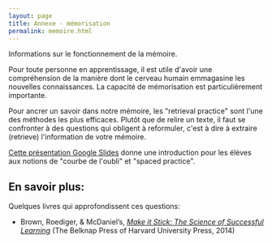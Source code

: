 ```yaml
---
layout: page
title: Annexe - mémorisation
permalink: memoire.html
---
```


Informations sur le fonctionnement de la mémoire.

Pour toute personne en apprentissage, il est utile d'avoir une compréhension de la manière dont le cerveau humain emmagasine les nouvelles connaissances. La capacité de mémorisation est particulièrement importante.



Pour ancrer un savoir dans notre mémoire, les "retrieval practice" sont l'une des méthodes les plus efficaces. Plutôt que de relire un texte, il faut se confronter à des questions qui obligent à reformuler, c'est à dire à extraire (retrieve) l'information de votre mémoire.

[Cette présentation Google Slides](https://docs.google.com/presentation/d/1AUgOeJnIlR5ASpQVlO7k099FE7-EhjC9Mn5WNv2u16A/edit?usp=sharing) donne une introduction pour les élèves aux notions de "courbe de l'oubli" et "spaced practice".

## En savoir plus:

Quelques livres qui approfondissent ces questions:

- Brown, Roediger, & McDaniel’s, [*Make it Stick: The Science of Successful Learning*](https://www.hup.harvard.edu/catalog.php?isbn=9780674729018) (The Belknap Press of Harvard University Press, 2014)

